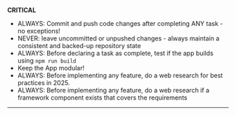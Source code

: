 **CRITICAL**
- ALWAYS: Commit and push code changes after completing ANY task - no exceptions!
- NEVER: leave uncommitted or unpushed changes - always maintain a consistent and backed-up repository state
- ALWAYS: Before declaring a task as complete, test if the app builds using `npm run build`
- Keep the App modular!
- ALWAYS: Before implementing any feature, do a web research for best practices in 2025.
- ALWAYS: Before implementing any feature, do a web research if a framework component exists that covers the requirements
---